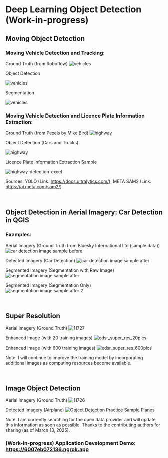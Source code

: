 # Deep Learning Object Detection (Work-in-progress)


## Moving Object Detection

### Moving Vehicle Detection and Tracking:

Ground Truth (from Roboflow)
![vehicles](https://github.com/WooserkPark/Deep-Learning-Object-Detection/blob/main/04_image/vehicles.gif)

Object Detection

![vehicles](https://github.com/WooserkPark/Deep-Learning-Object-Detection/blob/main/05_outcome/vehicles-detection.gif)

Segmentation

![vehicles](https://github.com/WooserkPark/Deep-Learning-Object-Detection/blob/main/05_outcome/vehicles-segmentation.gif)


### Moving Vehicle Detection and Licence Plate Information Extraction:

Ground Truth (from Pexels by Mike Bird)
![highway](https://github.com/WooserkPark/Deep-Learning-Object-Detection/blob/main/04_image/highway.gif)

Object Detection (Cars and Trucks)

![highway](https://github.com/WooserkPark/Deep-Learning-Object-Detection/blob/main/05_outcome/highway-detection.gif)

Licence Plate Information Extraction Sample

![highway-detection-excel](https://github.com/user-attachments/assets/376fcec5-6967-471b-8dcc-950ecb9b4656)

Sources: YOLO (Link: https://docs.ultralytics.com/), META SAM2 (Link: https://ai.meta.com/sam2/)

&nbsp;

## Object Detection in Aerial Imagery: Car Detection in QGIS

### Examples:

Aerial Imagery (Ground Truth from Bluesky International Ltd (sample data))
![car detection image sample before](https://github.com/user-attachments/assets/00fa1404-e371-4733-9014-c54e6d3267d4)

Detected Imagery (Car Detection)
![car detection image sample after](https://github.com/user-attachments/assets/3e25f7b5-f95f-4d18-8995-da52871e0627)

Segmented Imagery (Segmentation with Raw Image)
![segmentation image sample after](https://github.com/user-attachments/assets/25a4afcc-7752-449a-82ce-e9bba0e22845)

Segmented Imagery (Segmentation Only)
![segmentation image sample after 2](https://github.com/user-attachments/assets/ee62870a-3327-43c3-91d6-bba8bd00fbf3)

&nbsp;

## Super Resolution

Aerial Imagery (Ground Truth)
![11727](https://github.com/user-attachments/assets/bdf82db5-cdf6-494d-86e0-44c183b813ec)

Enhanced Image (with 20 training images)
![edsr_super_res_20pics](https://github.com/user-attachments/assets/882d1622-eb9a-43ed-ba2d-8733a006612b)

Enhanced Image (with 600 training images)
![edsr_super_res_600pics](https://github.com/user-attachments/assets/fe9f0e41-96ff-4ce8-9839-4e3c33ec1af9)

Note: I will continue to improve the training model by incorporating additional images as computing resources become available.

&nbsp;

## Image Object Detection

Aerial Imagery (Ground Truth)
![11726](https://github.com/user-attachments/assets/c1a94769-4ecb-4c8a-9026-820ea02fa87b)

Detected Imagery (Airplane)
![Object Detection Practice Sample Planes](https://github.com/user-attachments/assets/ef29585c-3c2d-4cd5-818a-ea11ec358a61)

Note: I am currently searching for the open data provider and will update this information as soon as possible. Thanks to the contributing authors for sharing (as of March 13, 2025).


### (Work-in-progress) Application Development Demo: https://6007eb072136.ngrok.app
